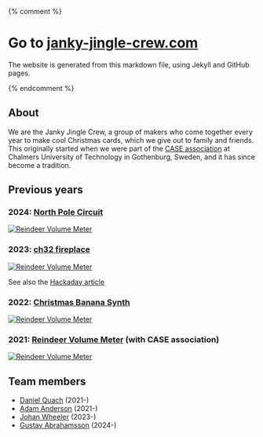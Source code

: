 {% comment %}
# Go to [janky-jingle-crew.com](https://Janky-jingle-crew.com)
The website is generated from this markdown file, using Jekyll and GitHub pages. 

{% endcomment %}

## About
We are the Janky Jingle Crew, a group of makers who come together every year to make cool Christmas cards, which we give out to family and friends. This originally started when we were part of the [CASE association](https://caselabbet.se) at Chalmers University of Technology in Gothenburg, Sweden, and it has since become a tradition.   

## Previous years

### 2024: [North Pole Circuit](https://janky-jingle-crew.com/NorthPoleCircuit/)

[![Reindeer Volume Meter](https://img.youtube.com/vi/rN7HYXmgxzk/0.jpg)](https://www.youtube.com/watch?v=rN7HYXmgxzk)

### 2023: [ch32 fireplace](https://github.com/johanwheeler/ch32-fireplace)

[![Reindeer Volume Meter](https://img.youtube.com/vi/UVHL_V8pm24/0.jpg)](https://www.youtube.com/watch?v=UVHL_V8pm24)

See also the [Hackaday article](https://hackaday.com/2024/01/02/an-animated-led-fireplace-powered-by-the-ch32v003/)

### 2022: [Christmas Banana Synth](https://github.com/adaand00/christmas-banana-synth/)

[![Reindeer Volume Meter](https://img.youtube.com/vi/LHKJkic0vw4/0.jpg)](https://www.youtube.com/watch?v=LHKJkic0vw4)

### 2021: [Reindeer Volume Meter](https://github.com/CASE-Association/christmas-cards/tree/main/2021/opamp_vu_meter) (with CASE association)

[![Reindeer Volume Meter](https://img.youtube.com/vi/hOMsYjUGouI/0.jpg)](https://www.youtube.com/watch?v=hOMsYjUGouI)

## Team members

 - [Daniel Quach](https://github.com/Muoshy/) (2021-)
 - [Adam Anderson](https://adamexperiments.com) (2021-)
 - [Johan Wheeler](https://github.com/johanwheeler/) (2023-)
 - [Gustav Abrahamsson](https://gustavabrahamsson.github.io/) (2024-)
